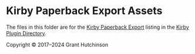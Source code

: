 # Kirby Paperback Export Assets

The files in this folder are for the [Kirby Paperback Export](https://getkirby.com/plugins/splorp/paperback-export) listing in the [Kirby Plugin Directory](https://getkirby.com/plugins).

Copyright © 2017–2024 Grant Hutchinson
